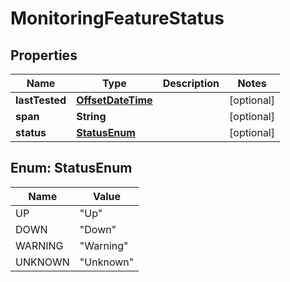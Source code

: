 
# MonitoringFeatureStatus

## Properties
Name | Type | Description | Notes
------------ | ------------- | ------------- | -------------
**lastTested** | [**OffsetDateTime**](OffsetDateTime.md) |  |  [optional]
**span** | **String** |  |  [optional]
**status** | [**StatusEnum**](#StatusEnum) |  |  [optional]


<a name="StatusEnum"></a>
## Enum: StatusEnum
Name | Value
---- | -----
UP | &quot;Up&quot;
DOWN | &quot;Down&quot;
WARNING | &quot;Warning&quot;
UNKNOWN | &quot;Unknown&quot;



